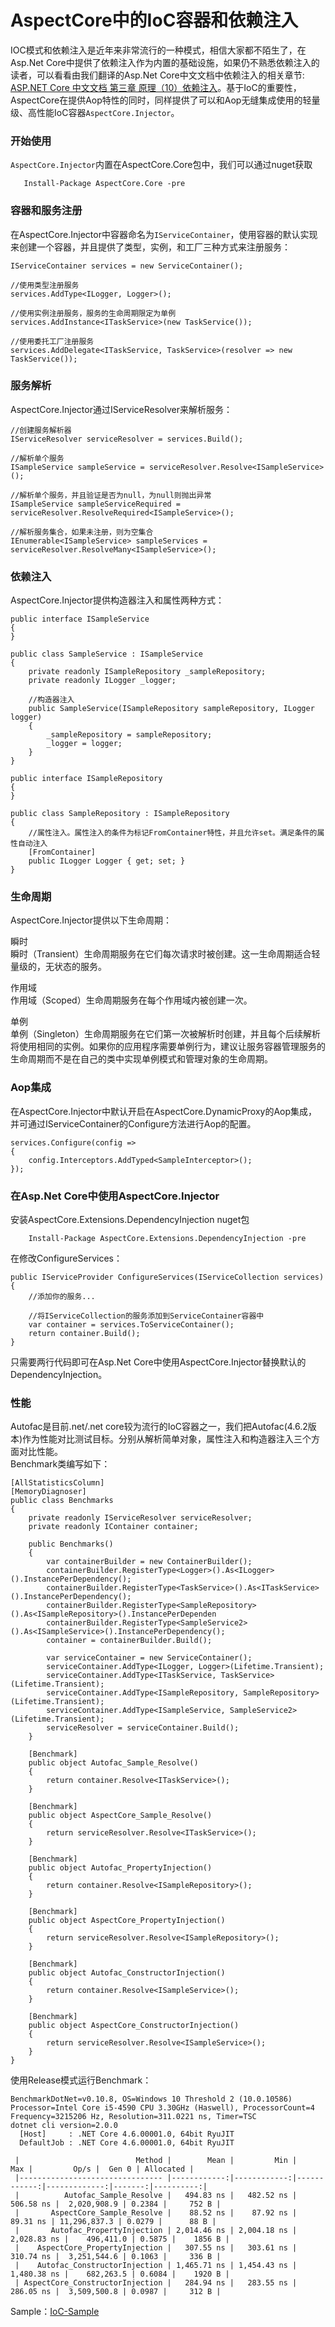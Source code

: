 # AspectCore中的IoC容器和依赖注入
IOC模式和依赖注入是近年来非常流行的一种模式，相信大家都不陌生了，在Asp.Net Core中提供了依赖注入作为内置的基础设施，如果仍不熟悉依赖注入的读者，可以看看由我们翻译的Asp.Net Core中文文档中依赖注入的相关章节: [ASP.NET Core 中文文档 第三章 原理（10）依赖注入](http://www.cnblogs.com/dotNETCoreSG/p/aspnetcore-3_10-dependency-injection.html)。基于IoC的重要性，AspectCore在提供Aop特性的同时，同样提供了可以和Aop无缝集成使用的轻量级、高性能IoC容器`AspectCore.Injector`。
### 开始使用
`AspectCore.Injector`内置在AspectCore.Core包中，我们可以通过nuget获取

```
   Install-Package AspectCore.Core -pre
```

### 容器和服务注册
在AspectCore.Injector中容器命名为`IServiceContainer`，使用容器的默认实现来创建一个容器，并且提供了类型，实例，和工厂三种方式来注册服务：

```
IServiceContainer services = new ServiceContainer();

//使用类型注册服务
services.AddType<ILogger, Logger>();

//使用实例注册服务，服务的生命周期限定为单例
services.AddInstance<ITaskService>(new TaskService());

//使用委托工厂注册服务
services.AddDelegate<ITaskService, TaskService>(resolver => new TaskService());
```

### 服务解析
AspectCore.Injector通过IServiceResolver来解析服务：

```
//创建服务解析器
IServiceResolver serviceResolver = services.Build();

//解析单个服务
ISampleService sampleService = serviceResolver.Resolve<ISampleService>();

//解析单个服务，并且验证是否为null，为null则抛出异常
ISampleService sampleServiceRequired = serviceResolver.ResolveRequired<ISampleService>();

//解析服务集合，如果未注册，则为空集合
IEnumerable<ISampleService> sampleServices = serviceResolver.ResolveMany<ISampleService>();

```

### 依赖注入
AspectCore.Injector提供构造器注入和属性两种方式：

```
public interface ISampleService
{
}

public class SampleService : ISampleService
{
    private readonly ISampleRepository _sampleRepository;
    private readonly ILogger _logger;
    
    //构造器注入
    public SampleService(ISampleRepository sampleRepository, ILogger logger)
    {
        _sampleRepository = sampleRepository;
        _logger = logger;
    }
}

public interface ISampleRepository
{
}

public class SampleRepository : ISampleRepository
{
    //属性注入。属性注入的条件为标记FromContainer特性，并且允许set。满足条件的属性自动注入
    [FromContainer]
    public ILogger Logger { get; set; }
}
```
### 生命周期
AspectCore.Injector提供以下生命周期：

瞬时  
瞬时（Transient）生命周期服务在它们每次请求时被创建。这一生命周期适合轻量级的，无状态的服务。

作用域  
作用域（Scoped）生命周期服务在每个作用域内被创建一次。

单例  
单例（Singleton）生命周期服务在它们第一次被解析时创建，并且每个后续解析将使用相同的实例。如果你的应用程序需要单例行为，建议让服务容器管理服务的生命周期而不是在自己的类中实现单例模式和管理对象的生命周期。

### Aop集成
在AspectCore.Injector中默认开启在AspectCore.DynamicProxy的Aop集成，并可通过IServiceContainer的Configure方法进行Aop的配置。

```
services.Configure(config =>
{
    config.Interceptors.AddTyped<SampleInterceptor>();
});

```

### 在Asp.Net Core中使用AspectCore.Injector
安装AspectCore.Extensions.DependencyInjection nuget包

```
    Install-Package AspectCore.Extensions.DependencyInjection -pre
```

在修改ConfigureServices：

```
public IServiceProvider ConfigureServices(IServiceCollection services)
{
    //添加你的服务...

    //将IServiceCollection的服务添加到ServiceContainer容器中
    var container = services.ToServiceContainer();
    return container.Build();
}
```

只需要两行代码即可在Asp.Net Core中使用AspectCore.Injector替换默认的DependencyInjection。


### 性能
Autofac是目前.net/.net core较为流行的IoC容器之一，我们把Autofac(4.6.2版本)作为性能对比测试目标。分别从解析简单对象，属性注入和构造器注入三个方面对比性能。  
Benchmark类编写如下：

```
[AllStatisticsColumn]
[MemoryDiagnoser]
public class Benchmarks
{
    private readonly IServiceResolver serviceResolver;
    private readonly IContainer container;

    public Benchmarks()
    {
        var containerBuilder = new ContainerBuilder();
        containerBuilder.RegisterType<Logger>().As<ILogger>().InstancePerDependency();
        containerBuilder.RegisterType<TaskService>().As<ITaskService>().InstancePerDependency();
        containerBuilder.RegisterType<SampleRepository>().As<ISampleRepository>().InstancePerDependen
        containerBuilder.RegisterType<SampleService2>().As<ISampleService>().InstancePerDependency();
        container = containerBuilder.Build();

        var serviceContainer = new ServiceContainer();
        serviceContainer.AddType<ILogger, Logger>(Lifetime.Transient);
        serviceContainer.AddType<ITaskService, TaskService>(Lifetime.Transient);
        serviceContainer.AddType<ISampleRepository, SampleRepository>(Lifetime.Transient);
        serviceContainer.AddType<ISampleService, SampleService2>(Lifetime.Transient);
        serviceResolver = serviceContainer.Build();
    }

    [Benchmark]
    public object Autofac_Sample_Resolve()
    {
        return container.Resolve<ITaskService>();
    }

    [Benchmark]
    public object AspectCore_Sample_Resolve()
    {
        return serviceResolver.Resolve<ITaskService>();
    }

    [Benchmark]
    public object Autofac_PropertyInjection()
    {
        return container.Resolve<ISampleRepository>();
    }

    [Benchmark]
    public object AspectCore_PropertyInjection()
    {
        return serviceResolver.Resolve<ISampleRepository>();
    }

    [Benchmark]
    public object Autofac_ConstructorInjection()
    {
        return container.Resolve<ISampleService>();
    }

    [Benchmark]
    public object AspectCore_ConstructorInjection()
    {
        return serviceResolver.Resolve<ISampleService>();
    }
}
```
使用Release模式运行Benchmark：

```
BenchmarkDotNet=v0.10.8, OS=Windows 10 Threshold 2 (10.0.10586)
Processor=Intel Core i5-4590 CPU 3.30GHz (Haswell), ProcessorCount=4
Frequency=3215206 Hz, Resolution=311.0221 ns, Timer=TSC
dotnet cli version=2.0.0
  [Host]     : .NET Core 4.6.00001.0, 64bit RyuJIT
  DefaultJob : .NET Core 4.6.00001.0, 64bit RyuJIT

 |                          Method |        Mean |         Min |         Max |         Op/s |  Gen 0 | Allocated |
 |-------------------------------- |------------:|------------:|------------:|-------------:|-------:|----------:|
 |          Autofac_Sample_Resolve |   494.83 ns |   482.52 ns |   506.58 ns |  2,020,908.9 | 0.2384 |     752 B |
 |       AspectCore_Sample_Resolve |    88.52 ns |    87.92 ns |    89.31 ns | 11,296,837.3 | 0.0279 |      88 B |
 |       Autofac_PropertyInjection | 2,014.46 ns | 2,004.18 ns | 2,028.83 ns |    496,411.0 | 0.5875 |    1856 B |
 |    AspectCore_PropertyInjection |   307.55 ns |   303.61 ns |   310.74 ns |  3,251,544.6 | 0.1063 |     336 B |
 |    Autofac_ConstructorInjection | 1,465.71 ns | 1,454.43 ns | 1,480.38 ns |    682,263.5 | 0.6084 |    1920 B |
 | AspectCore_ConstructorInjection |   284.94 ns |   283.55 ns |   286.05 ns |  3,509,500.8 | 0.0987 |     312 B |

```

Sample：[IoC-Sample](https://github.com/AspectCore/IoC-Sample)
